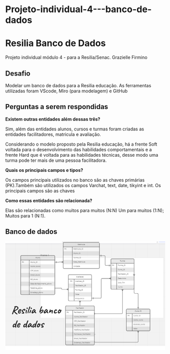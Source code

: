 # Projeto-individual-4---banco-de-dados

<h1> Resilia Banco de Dados</h1>
Projeto individual módulo 4 - para a Resilia/Senac. 
Grazielle Firmino 
<p>


<h2><strong> Desafio</strong></h2>
Modelar um banco de dados para a Resilia educação. 
As ferramentas utilizadas foram VScode, Miro (para modelagem) e GitHub


<h2><strong> Perguntas a serem respondidas</strong></h2>
<strong>Existem outras entidades além dessas três?</strong>


Sim, além das entidades alunos, cursos e turmas foram criadas as entidades facilitadores, matricula e avaliação. 

Considerando o modelo proposto pela Resilia educação, há a frente Soft voltada para o desenvolvimento das habilidades comportamentais e a frente Hard que é voltada para as habilidades técnicas, desse modo  uma turma pode ter mais de uma pessoa facilitadora.

<strong> Quais os principais campos e tipos?</strong>

Os campos principais utilizados no banco são as chaves primárias (PK).Também são utilizados os campos Varchat, text, date, tikyint e int. 
Os principais campos são as chaves 



<strong>Como essas entidades são relacionada?</strong>

Elas são relacionadas como muitos para muitos (N:N)
Um para muitos (1:N);
Muitos para 1 (N:1). 

<h2><strong> Banco de dados</strong></h2>
<img src="\IMAGEM\printpage banco de dados - Copia.png" alt="banco de dados"/>
<img>
</p>